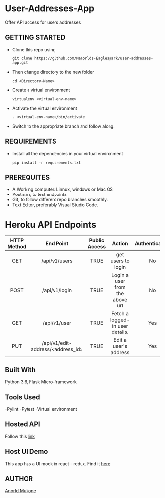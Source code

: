 # User-Addresses-App
Offer API access for users addresses

## GETTING STARTED
* Clone this repo using 

  ```git clone https://github.com/Manorlds-Eaglespark/user-addresses-app.git```

* Then change directory to the new folder
  
  ```cd <Directory-Name> ```

* Create a virtual environment
  
  ```virtualenv <virtual-env-name>```

* Activate the virtual environment

  ```. <virtual-env-name>/bin/activate```

* Switch to the appropriate branch and follow along.

## REQUIREMENTS

* Install all the dependencies in your virtual environment
  
  ```pip install -r requirements.txt```

## PREREQUITES
- A Working computer. Linnux, windows or Mac OS
- Postman, to test endpoints
- Git, to follow different repo branches smoothly.
- Text Editor, preferably Visual Studio Code.

# Heroku API Endpoints

| HTTP Method  | End Point       | Public Access      |  Action            |  Authentication  |
| :------------:|:---------------:| :---------------:|:---------------------:|:---------------------:|
| GET    | /api/v1/users | TRUE |  get users to login  | No   |
| POST    | /api/v1/login | TRUE |  Login a user from the above url  |  No  |
| GET    | /api/v1/user | TRUE |  Fetch a logged-in user details.  |  Yes |
| PUT    | /api/v1/edit-address/<address_id>        |  TRUE |   Edit a user's address    |  Yes |

## Built With
Python 3.6, Flask Micro-framework

## Tools Used
-Pylint
-Pytest
-Virtual environment

## Hosted API
Follow this [link](https://address-app-256.herokuapp.com/)

## Host UI Demo
This app has a UI mock in react - redux. Find it [here](https://github.com/Manorlds-Eaglespark/User-Address-App-FrontEnd)

## AUTHOR
[Anorld Mukone](https://github.com/Manorlds-Eaglespark)

